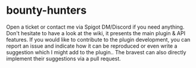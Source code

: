 # bounty-hunters

Open a ticket or contact me via Spigot DM/Discord if you need anything. Don't hesitate to have a look at the wiki, it presents the main plugin & API features. If you would like to contribute to the plugin development, you can report an issue and indicate how it can be reproduced or even write a suggestion which I might add to the plugin.. The bravest can also directly implement their suggestions via a pull request.
